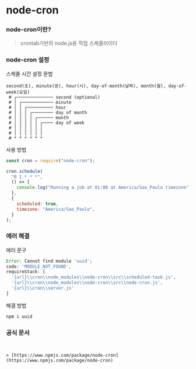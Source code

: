 # node-cron

### node-cron이란?

> crontab기반의 node.js용 작업 스케줄러이다

### node-cron 설정

스케줄 시간 설정 문법

```
second(초), minute(분), hour(시), day-of-month(날짜), month(월), day-of-week(요일)
 # ┌────────────── second (optional)
 # │ ┌──────────── minute
 # │ │ ┌────────── hour
 # │ │ │ ┌──────── day of month
 # │ │ │ │ ┌────── month
 # │ │ │ │ │ ┌──── day of week
 # │ │ │ │ │ │
 # │ │ │ │ │ │
 # * * * * * *
```

사용 방법

```js
const cron = require("node-cron");

cron.schedule(
  "0 1 * * *",
  () => {
    console.log("Running a job at 01:00 at America/Sao_Paulo timezone");
  },
  {
    scheduled: true,
    timezone: "America/Sao_Paulo",
  }
);
```

### 에러 해결

에러 문구

```js
Error: Cannot find module 'uuid';
code: 'MODULE_NOT_FOUND',
requireStack: [
  '{url}\\cron\\node_modules\\node-cron\\src\\scheduled-task.js',
  '{url}\\cron\\node_modules\\node-cron\\src\\node-cron.js',
  '{url}\\cron\\server.js'
]
```

해결 방법

```js
npm i uuid
```

### 공식 문서

```


> [https://www.npmjs.com/package/node-cron](https://www.npmjs.com/package/node-cron)
```
